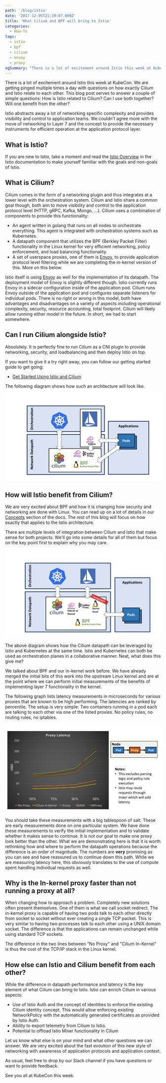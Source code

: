 ```yaml
---
path: '/blog/istio'
date: '2017-12-05T21:39:07.000Z'
title: 'What Cilium and BPF will bring to Istio'
categories:
  - How-To
tags:
  - istio
  - bpf
  - cilium
  - envoy
  - proxy
ogSummary: "There is a lot of excitement around Istio this week at KubeCon. We are getting pinged multiple times a day now with questions on how exactly Cilium and Istio relate to each other. Istio abstracts away a lot of networking specific complexity and provides visibility and control to application teams. We couldn't agree more with the moving networking to Layer 7 and provide the necessary instruments for efficient operation at the layer where it makes sense:the application protocol. This blog post serves to answer a simple question:How is Istio related to Cilium? Can I use both together? Will one benefit from the other?"
---
```


There is a lot of excitement around Istio this week at KubeCon. We are getting pinged multiple times a day with questions on how exactly Cilium and Istio relate to each other. This blog post serves to answer a couple of simple questions: How is Istio related to Cilium? Can I use both together? Will one benefit from the other?

Istio abstracts away a lot of networking specific complexity and provides visibility and control to application teams. We couldn't agree more with the move of networking to Layer 7 and the concept to provide the necessary instruments for efficient operation at the application protocol layer.

## What is Istio?

If you are new to Istio, take a moment and read the [Istio Overview](https://istio.io/latest/docs/concepts/what-is-istio/) in the Istio documentation to make yourself familiar with the goals and non-goals of Istio.

## What is Cilium?

Cilium comes in the form of a networking plugin and thus integrates at a lower level with the orchestration system. Cilium and Istio share a common goal though, both aim to move visibility and control to the application protocol level (HTTP, gRPC, Kafka, Mongo, ...). Cilium uses a combination of components to provide this functionality:

- An agent written in golang that runs on all nodes to orchestrate everything. This agent is integrated with orchestration systems such as Kubernetes.
- A datapath component that utilizes the BPF (Berkley Packet Filter) functionality in the Linux kernel for very efficient networking, policy enforcement, and load balancing functionality.
- A set of userspace proxies, one of them is [Envoy](https://github.com/envoyproxy/envoy), to provide application protocol level filtering while we are completing the in-kernel version of this. More on this below.

Istio itself is using [Envoy](https://github.com/envoyproxy/envoy) as well for the implementation of its datapath. The deployment model of Envoy is slightly different though. Istio currently runs Envoy in a sidecar configuration inside of the application pod. Cilium runs Envoy outside of the application pod and configures separate listeners for individual pods. There is no right or wrong in this model, both have advantages and disadvantages on a variety of aspects including operational complexity, security, resource accounting, total footprint. Cilium will likely allow running either model in the future. In short, we had to start somewhere.

## Can I run Cilium alongside Istio?

Absolutely. It is perfectly fine to run Cilium as a CNI plugin to provide networking, security, and loadbalancing and then deploy Istio on top.

If you want to give it a try right away, you can follow our getting started guide to get going:

- [Get Started Using Istio and Cilium](http://docs.cilium.io/en/stable/gettingstarted/istio/)

The following diagram shows how such an architecture will look like.

![](istio_overview.png)

## How will Istio benefit from Cilium?

We are very excited about BPF and how it is changing how security and networking are done with Linux. You can read up on a lot of details in our [Concepts](http://docs.cilium.io/en/stable/concepts/) section of the docs. The rest of this blog will focus on how exactly that applies to the Istio architecture.

There are multiple levels of integration between Cilium and Istio that make sense for both projects. We'll go into some details for all of them but focus on the key point first to explain why you may care.

![](istio_future.png)

The above diagram shows how the Cilium datapath can be leveraged by Istio and Kubernetes at the same time. Istio and Kubernetes can both be used as orchestration planes in a collaborative manner. Neat, what does this give me?

We talked about BPF and our in-kernel work before. We have already merged the initial bits of this work into the upstream Linux kernel and are at the point where we can perform initial measurements of the benefits of implementing layer 7 functionality in the kernel.

The following graph lists latency measurements in microseconds for various proxies that are known to be high performing. The latencies are ranked by percentile. The setup is very simple: Two containers running in a pod each are talking to each other via one of the listed proxies. No policy rules, no routing rules, no iptables.

![](proxy_latency.png)

You should take these measurements with a big tablespoon of salt. These are early measurements done on one particular system. We have done these measurements to verify the initial implementation and to validate whether it makes sense to continue. It is not our goal to make one proxy look better than the other. What we are demonstrating here is that it is worth rethinking how and where to perform the datapath operations because the difference is an order of magnitude. The numbers are **very** promising as you can see and have reassured us to continue down this path. While we are measuring latency here, this obviously translates to the use of compute spent handling individual requests as well.

## Why is the In-kernel proxy faster than not running a proxy at all?

When changing how to approach a problem. Completely new solutions often present themselves. One of them is what we call socket redirect. The in-kernel proxy is capable of having two pods talk to each other directly from socket to socket without ever creating a single TCP packet. This is very similar to having two processes talk to each other using a UNIX domain socket. The difference is that the applications can remain unchanged while using standard TCP sockets.

The difference in the two lines between "No Proxy" and "Cilium In-Kernel" is thus the cost of the TCP/IP stack in the Linux kernel.

## How else can Istio and Cilium benefit from each other?

While the difference in datapath performance and latency is the key element of what Cilium can bring to Istio. Istio can enrich Cilium in various aspects:

- Use of Istio Auth and the concept of identities to enforce the existing Cilium identity concept. This would allow enforcing existing NetworkPolicy with the automatically generated certificates as provided by Istio Auth.
- Ability to export telemetry from Cilium to Istio.
- Potential to offload Istio Mixer functionality in Cilium

Let us know what else is on your mind and what other questions we can answer. We are very excited about the fast evoution of this new style of networking with awareness of application protocols and application context.

As usual, feel free to drop by our Slack channel if you have questions or want to provide feedback.

See you all at KubeCon this week.
